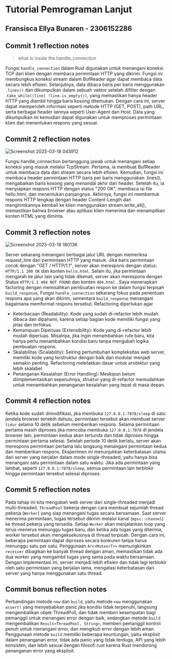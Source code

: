# Tutorial Pemrograman Lanjut
## Fransisca Ellya Bunaren - 2306152286

## Commit 1  reflection notes
> what is inside the handle_connection

Fungsi `handle_connection` dalam Rust digunakan untuk menangani koneksi TCP dari klien dengan membaca permintaan HTTP yang dikirim. Fungsi ini membungkus koneksi stream dalam BufReader agar dapat membaca data secara lebih efisien. Selanjutnya, data dibaca baris per baris menggunakan `.lines()` dan dikumpulkan dalam sebuah vektor setelah difilter dengan .`take_while(|line| !line.is_empty())`, yang memastikan hanya header HTTP yang diambil hingga baris kosong ditemukan. Dengan cara ini, server dapat memperoleh informasi seperti metode HTTP (GET, POST), path URL, serta berbagai header lainnya seperti User-Agent dan Host. Data yang dikumpulkan ini kemudian dapat digunakan untuk memproses permintaan klien dan menentukan respons yang sesuai.

## Commit 2  reflection notes
![Screenshot 2025-03-18 043912](https://github.com/user-attachments/assets/e32490e4-b6ab-4a61-b57e-b7e59cdb5dcd)

Fungsi handle_connection bertanggung jawab untuk menangani setiap koneksi yang masuk melalui TcpStream. Pertama, ia membuat BufReader untuk membaca data dari stream secara lebih efisien. Kemudian, fungsi ini membaca header permintaan HTTP baris per baris menggunakan .lines(), mengabaikan baris kosong yang menandai akhir dari header. Setelah itu, ia menyiapkan respons HTTP dengan status "200 OK", membaca isi file hello.html, dan menentukan panjangnya. Akhirnya, fungsi ini membentuk respons HTTP lengkap dengan header Content-Length dan mengirimkannya kembali ke klien menggunakan stream.write_all(), memastikan bahwa browser atau aplikasi klien menerima dan menampilkan konten HTML yang diminta.

## Commit 3  reflection notes
![Screenshot 2025-03-19 180136](https://github.com/user-attachments/assets/b7fc0c52-4442-459f-9747-4e54c546e903)

Server sekarang menangani berbagai jalur URL dengan memeriksa request_line dari permintaan HTTP yang masuk. Jika baris permintaan cocok dengan "GET / HTTP/1.1", server akan merespons dengan status: `HTTP/1.1 200 OK` dan konten `hello.html`. Selain itu, jika permintaan mengarah ke jalur lain yang tidak dikenali, server akan merespons dengan Status `HTTP/1.1 404 NOT FOUND` dan konten `404.html` . Saya menerapkan factoring dengan memisahkan pembuatan respon ke dalam fungsi terpisah `build_response`, Fungsi `handle_connection` sekarang fokus pada penentuan respons apa yang akan dikirim, sementara `build_response` menangani bagaimana memformat respons tersebut.  Refactoring diperlukan agar
* Keterbacaan (Readability): Kode yang sudah di-refactor lebih mudah dibaca dan dipahami, karena setiap bagian kode memiliki fungsi yang jelas dan terfokus.
* Kemampuan Diperluas (Extensibility): Kode yang di-refactor lebih mudah diperluas. Misalnya, jika ingin menambahkan rute baru, kita hanya perlu menambahkan kondisi baru tanpa mengubah logika pembuatan respons.
* Skalabilitas (Scalability): Seiring pertumbuhan kompleksitas web server, memiliki kode yang terstruktur dengan baik dan modular menjadi semakin penting. Refactoring meletakkan dasar untuk arsitektur yang lebih skalabel.
* Penanganan Kesalahan (Error Handling): Meskipun belum diimplementasikan sepenuhnya, struktur yang di-refactor memudahkan untuk menambahkan penanganan kesalahan yang tepat di masa depan.

## Commit 4 reflection notes
Ketika kode sudah dimodifikasi, jika membuka `127.0.0.1:7878/sleep` di satu jendela browser terlebih dahulu, permintaan tersebut akan membuat server `tidur` selama 10 detik sebelum memberikan respons. Selama permintaan pertama masih diproses jika mencoba membuka `127.0.0.1:7878` di jendela browser lain, permintaan kedua akan tertunda dan tidak diproses hingga permintaan pertama selesai. Setelah periode 10 detik berlalu, server akan merespons permintaan pertama lalu langsung menangani permintaan kedua dan memberikan respons. Eksperimen ini menunjukkan keterbatasan utama dari server yang berjalan dalam mode single-threaded, yaitu hanya bisa menangani satu permintaan dalam satu waktu. Jika ada permintaan yang lambat, seperti `127.0.0.1:7878/sleep`, semua permintaan lain terblokir hingga permintaan tersebut selesai diproses.

## Commit 5 reflection notes
Pada tahap ini kita mengubah web server dari single-threaded menjadi multi-threaded. `ThreadPool` bekerja dengan cara membuat sejumlah thread pekerja (`Worker`) yang siap menangani tugas secara bersamaan. Saat server menerima permintaan, tugas tersebut dikirim melalui kanal (`mpsc::channel`) ke thread pekerja yang tersedia. Setiap `Worker` akan menjalankan loop yang terus-menerus menunggu tugas baru, dan ketika ada tugas yang diterima, worker tersebut akan mengeksekusinya di thread terpisah. Dengan cara ini, beberapa permintaan dapat diproses secara konkuren tanpa harus menunggu satu per satu. Penggunaan `Arc<Mutex<T>>` memungkinkan `receiver` dibagikan ke banyak thread dengan aman, memastikan tidak ada dua worker yang mengambil tugas yang sama pada waktu bersamaan. Dengan implementasi ini, server menjadi lebih efisien dan tidak lagi terblokir oleh satu permintaan yang berjalan lama, mengatasi keterbatasan dari server yang hanya menggunakan satu thread.

## Commit bonus reflection notes
Perbandingan metode `new` dan `build`, yaitu metode `new` menggunakan `assert!` yang menyebabkan panic jika kondisi tidak terpenuhi, langsung mengembalikan objek ThreadPoll, dan tidak memberi kesempatan bagi pemanggil untuk menangani error dengan baik, sedangkan metode `build` mengembalikan `Result<ThreadPool, String>`, memberi pemanggil kontrol penuh untuk menangani error, dan mengikuti error dengan lebih aman. Penggunaan metode `build` memiliki beberapa keuntungan, yaitu eksplisit dalam penanganan error, tidak ada panic yang tidak terduga, API yang lebih konsisten, dan lebih sesuai dengan filosofi rust karena Rust mendorong penanganan error yang eksplisit.
